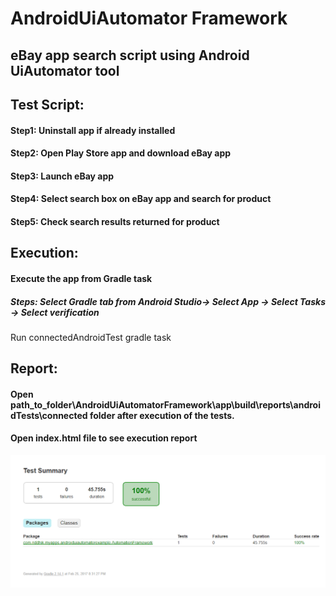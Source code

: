 # AndroidUiAutomator Framework

## eBay app search script using Android UiAutomator tool

## Test Script:
#### Step1: Uninstall app if already installed
#### Step2: Open Play Store app and download eBay app
#### Step3: Launch eBay app
#### Step4: Select search box on eBay app and search for product
#### Step5: Check search results returned for product

## Execution:
#### Execute the app from Gradle task
##### Steps: Select Gradle tab from Android Studio-> Select App -> Select Tasks -> Select verification
Run connectedAndroidTest gradle task

## Report:
#### Open path_to_folder\AndroidUiAutomatorFramework\app\build\reports\androidTests\connected folder after execution of the tests.
#### Open index.html file to see execution report

<img src="screenshots/report_screen.png"/>



